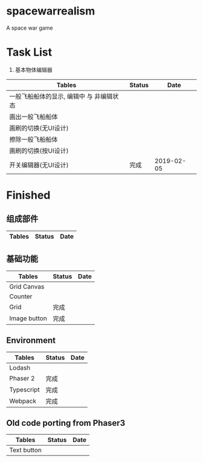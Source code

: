 # spacewarrealism
A space war game

# Task List

1. 基本物体编辑器

Tables | Status | Date
--- | --- | ---
一般飞船船体的显示, 编辑中 与 非编辑状态  	|
画出一般飞船船体							|
画刷的切换(无UI设计)						|
擦除一般飞船船体							|
画刷的切换(按UI设计)						|
开关编辑器(无UI设计)      				| 完成 | 2019-02-05

# Finished

## 组成部件

| Tables | Status 	| Date
| ------ | ------ 	| ---

## 基础功能

| Tables | Status 		| Date
| ------ | ------ 		| ---
| Grid Canvas 			|
| Counter				|
| Grid					| 完成
| Image button 			| 完成

## Environment

| Tables | Status 	| Date
| ------ | ------ 	| ---
| Lodash			|
| Phaser 2 			| 完成
| Typescript 		| 完成
| Webpack 			| 完成

## Old code porting from Phaser3

| Tables | Status 	| Date
| ------ | ------ 	| ---
| Text button 		|
